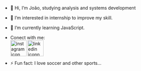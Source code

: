 - 👋 Hi, I’m João, studying analysis and systems development 
- 👀 I’m interested in internship to improve my skill.
- 🌱 I’m currently learning JavaScript. 

- Conect with me:<br>
  <a href="https://www.instagram.com/joao_vt.am/"><img align = "left" src = "https://github.com/joao30vt/fotos/assets/174637768/54f0eb10-e045-44f0-b58f-9251e57782ee"
                                                    alt = "instagram icon" width = "50px"></a>
<a href ="https://www.linkedin.com/in/jo%C3%A3o-vitor-araujo-moreira-5264252a2/"><img align="left" src= "https://github.com/joao30vt/fotos/assets/174637768/e009a600-26f6-4205-b091-c72063f1a7d1" alt ="linkedin iconn" width = "50px"></a>
                                                    

<br><br>
- ⚡ Fun fact: I love soccer and other sports...

<!---
joao30vt/joao30vt is a ✨ special ✨ repository because its `README.md` (this file) appears on your GitHub profile.
You can click the Preview link to take a look at your changes.
--->
